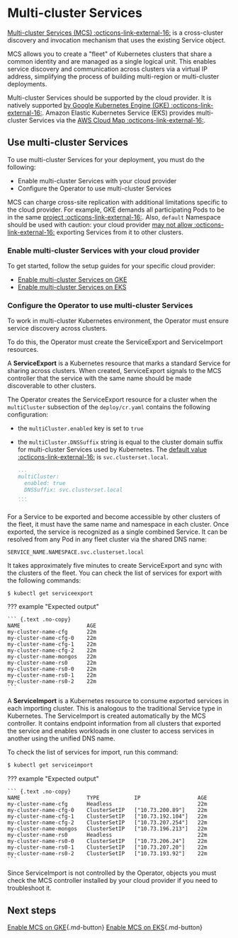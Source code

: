 # Multi-cluster Services

[Multi-cluster Services (MCS)  :octicons-link-external-16:](https://cloud.google.com/kubernetes-engine/docs/concepts/multi-cluster-services)
is a cross-cluster discovery and invocation mechanism that uses the existing Service object. 

MCS allows you to create a "fleet" of Kubernetes clusters that share a common identity and are managed as a single logical unit. This enables service discovery and communication across clusters via a virtual IP address, simplifying the process of building multi-region or multi-cluster deployments. 

Multi-cluster Services should be supported by the cloud provider. It is natively
supported [by Google Kubernetes Engine (GKE)  :octicons-link-external-16:](https://cloud.google.com/kubernetes-engine/docs/concepts/multi-cluster-services). 
Amazon Elastic Kubernetes Service (EKS) provides multi-cluster Services via the [AWS Cloud Map :octicons-link-external-16:](https://aws.amazon.com/cloud-map/).

## Use multi-cluster Services

To use multi-cluster Services for your deployment, you must do the following:

* Enable multi-cluster Services with your cloud provider
* Configure the Operator to use multi-cluster Services

MCS can charge cross-site replication with additional limitations specific to
the cloud provider. For example, GKE demands all participating Pods to be in the
same [project  :octicons-link-external-16:](https://cloud.google.com/resource-manager/docs/creating-managing-projects).
Also, `default` Namespace should be used with caution: your cloud provider
[may not allow  :octicons-link-external-16:](https://cloud.google.com/kubernetes-engine/docs/how-to/multi-cluster-services)
exporting Services from it to other clusters.

### Enable multi-cluster Services with your cloud provider

To get started, follow the setup guides for your specific cloud provider:

* [Enable multi-cluster Services on GKE](replication-mcs-gke.md)
* [Enable multi-cluster Services on EKS](replication-mcs-eks.md)

### Configure the Operator to use multi-cluster Services

To work in multi-cluster Kubernetes environment, the Operator must ensure service discovery across clusters. 

To do this, the Operator must create the ServiceExport and ServiceImport resources.

A **ServiceExport** is a Kubernetes resource that marks a standard Service for sharing across clusters. When created, ServiceExport signals to the MCS controller that the service with the same name should be made discoverable to other clusters.

The Operator creates the ServiceExport resource for a cluster when the `multiCluster` subsection of the `deploy/cr.yaml` contains the following configuration:

* the `multiCluster.enabled` key is set to `true`
* the `multiCluster.DNSSuffix` string is equal to the cluster domain suffix
    for multi-cluster Services used by Kubernetes. The [default value :octicons-link-external-16:](https://cloud.google.com/kubernetes-engine/docs/how-to/multi-cluster-services) is `svc.clusterset.local`.

    ````yaml
    ...
    multiCluster:
      enabled: true
      DNSSuffix: svc.clusterset.local
    ...
    ```

For a Service to be exported and become accessible by other clusters of the fleet, it must have the same name and namespace in each cluster. Once exported, the service is recognized  as a single combined Service. It can be resolved from
any Pod in any fleet cluster via the shared DNS name:

```
SERVICE_NAME.NAMESPACE.svc.clusterset.local
```

It takes approximately  five minutes to create ServiceExport and sync with the clusters of the fleet. You can check the list of services for export with the following commands:

``` {.bash data-prompt="$" }
$ kubectl get serviceexport
```

??? example "Expected output"

    ``` {.text .no-copy}
    NAME                     AGE
    my-cluster-name-cfg      22m
    my-cluster-name-cfg-0    22m
    my-cluster-name-cfg-1    22m
    my-cluster-name-cfg-2    22m
    my-cluster-name-mongos   22m
    my-cluster-name-rs0      22m
    my-cluster-name-rs0-0    22m
    my-cluster-name-rs0-1    22m
    my-cluster-name-rs0-2    22m
    ```

A **ServiceImport** is a Kubernetes resource to consume exported services in each importing cluster. This is analogous to the traditional Service type in Kubernetes. The ServiceImport is created automatically by the MCS controller. It contains endpoint information from all clusters that exported the service and enables workloads in one cluster to access services in another using the unified DNS name.

To check the list of services for import, run this command:

``` {.bash data-prompt="$" }
$ kubectl get serviceimport
```

??? example "Expected output"

    ``` {.text .no-copy}
    NAME                     TYPE           IP                  AGE
    my-cluster-name-cfg      Headless                           22m
    my-cluster-name-cfg-0    ClusterSetIP   ["10.73.200.89"]    22m
    my-cluster-name-cfg-1    ClusterSetIP   ["10.73.192.104"]   22m
    my-cluster-name-cfg-2    ClusterSetIP   ["10.73.207.254"]   22m
    my-cluster-name-mongos   ClusterSetIP   ["10.73.196.213"]   22m
    my-cluster-name-rs0      Headless                           22m
    my-cluster-name-rs0-0    ClusterSetIP   ["10.73.206.24"]    22m
    my-cluster-name-rs0-1    ClusterSetIP   ["10.73.207.20"]    22m
    my-cluster-name-rs0-2    ClusterSetIP   ["10.73.193.92"]    22m
    ```

Since ServiceImport is not controlled by the Operator, objects you must check the MCS controller installed by your cloud provider if you need to troubleshoot it.

## Next steps

[Enable MCS on GKE](replication-mcs-gke.md){.md-button}
[Enable MCS on EKS](replication-mcs-eks.md){.md-button}



